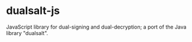 # dualsalt-js
JavaScript library for dual-signing and dual-decryption; a port of the Java library "dualsalt".
